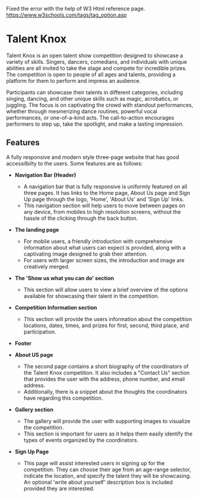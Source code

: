 Fixed the error with the help of W3 Html reference page. https://www.w3schools.com/tags/tag_option.asp

# Talent Knox

Talent Knox is an open talent show competition designed to showcase a variety of skills. Singers, dancers, comedians, and individuals with unique abilities are all invited to take the stage and compete for incredible prizes. The competition is open to people of all ages and talents, providing a platform for them to perform and impress an audience.

Participants can showcase their talents in different categories, including singing, dancing, and other unique skills such as magic, acrobatics, or juggling. The focus is on captivating the crowd with standout performances, whether through mesmerizing dance routines, powerful vocal performances, or one-of-a-kind acts. The call-to-action encourages performers to step up, take the spotlight, and make a lasting impression.

## Features
A fully responsive and modern style three-page website that has good accessilbilty to the users. Some features are as follows:

- __Navigation Bar (Header)__
  - A navigation bar that is fully responsive is uniformly featured on all three pages. It has links to the Home page, About Us page and Sign Up page through the logo, 'Home', 'About Us' and 'Sign Up' links.
  - This navigation section will help users to move between pages on any device, from mobiles to high resolution screens, without the hassle of the clicking through the back button.

- __The landing page__
  - For mobile users, a friendly introduction with comprehensive information about what users can expect is provided, along with a captivating image designed to grab their attention.
  - For users with larger screen sizes, the introduction and image are creatively merged.

- __The 'Show us what you can do' section__
  - This section will allow users to view a brief overview of the options available for showcasing their talent in the competition.

- __Competition Information section__
  - This section will provide the users information about the competition locations, dates, times, and prizes for first, second, third place, and participation.

- __Footer__

- __About US page__ 
  - The second page contains a short biography of the coordinators of the Talent Knox competition. It also includes a "Contact Us" section that provides the user with the address, phone number, and email address. 
  - Additionally, there is a snippet about the thoughts the coordinators have regarding this competition.

- __Gallery section__
  - The gallery will provide the user with supporting images to visualize the competition.
  - This section is important for users as it helps them easily identify the types of events organized by the coordinators.

- __Sign Up Page__
  - This page will assist interested users in signing up for the competition. They can choose their age from an age-range selector, indicate the location, and specify the talent they will be showcasing. An optional 'write about yourself' description box is included provided they are interested.
